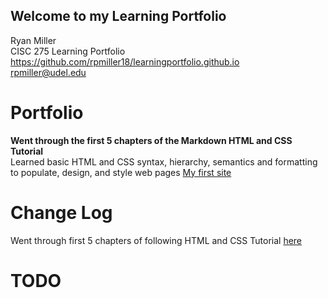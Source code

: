 ## Welcome to my Learning Portfolio


Ryan Miller<br/>
CISC 275 Learning Portfolio<br/>
https://github.com/rpmiller18/learningportfolio.github.io<br/>
rpmiller@udel.edu

# Portfolio
**Went through the first 5 chapters of the Markdown HTML and CSS Tutorial**<br/>
Learned basic HTML and CSS syntax, hierarchy, semantics and formatting to populate, design, and style web pages
[My first site](test.html)
# Change Log
Went through first 5 chapters of following HTML and CSS Tutorial [here](https://marksheet.io)
# TODO
